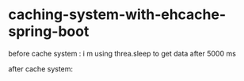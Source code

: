 # caching-system-with-ehcache-spring-boot

before cache system : i m using threa.sleep to get data after 5000 ms 

after cache system:

